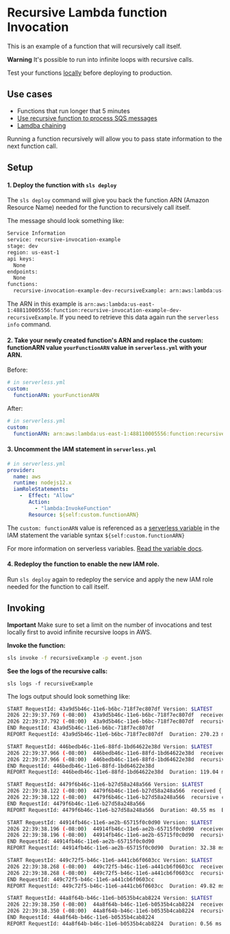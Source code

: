 <!--
title: 'AWS Recursive Lambda function Invocation example in NodeJS'
description: 'This is an example of a function that will recursively call itself.'
layout: Doc
framework: v1
platform: AWS
language: nodeJS
priority: 10
authorLink: 'https://github.com/rupakg'
authorName: 'Rupak Ganguly'
authorAvatar: 'https://avatars0.githubusercontent.com/u/8188?v=4&s=140'
-->
# Recursive Lambda function Invocation

This is an example of a function that will recursively call itself.

**Warning** It's possible to run into infinite loops with recursive calls.

Test your functions [locally](https://serverless.com/framework/docs/providers/aws/cli-reference/invoke#invoke-local) before deploying to production.

## Use cases

- Functions that run longer that 5 minutes
- [Use recursive function to process SQS messages](http://theburningmonk.com/2016/04/aws-lambda-use-recursive-function-to-process-sqs-messages-part-1/)
- [Lamdba chaining](https://github.com/pmuens/serverless-lambda-chaining)

Running a function recursively will allow you to pass state information to the next function call.

## Setup

#### 1. Deploy the function with `sls deploy`

The `sls deploy` command will give you back the function ARN (Amazon Resource Name) needed for the function to recursively call itself.

The message should look something like:

```bash
Service Information
service: recursive-invocation-example
stage: dev
region: us-east-1
api keys:
  None
endpoints:
  None
functions:
  recursive-invocation-example-dev-recursiveExample: arn:aws:lambda:us-east-1:488110005556:function:recursive-invocation-example-dev-recursiveExample
```

The ARN in this example is `arn:aws:lambda:us-east-1:488110005556:function:recursive-invocation-example-dev-recursiveExample`. If you need to retrieve this data again run the `serverless info` command.

#### 2. Take your newly created function's ARN and replace the custom: functionARN value `yourFunctionARN` value in `serverless.yml` with your ARN.

Before:
```yml
# in serverless.yml
custom:
  functionARN: yourFunctionARN
```

After:
```yml
# in serverless.yml
custom:
  functionARN: arn:aws:lambda:us-east-1:488110005556:function:recursive-invocation-example-dev-recursiveExample
```

#### 3. Uncomment the IAM statement in `serverless.yml`

```yml
# in serverless.yml
provider:
  name: aws
  runtime: nodejs12.x
  iamRoleStatements:
    -  Effect: "Allow"
       Action:
         - "lambda:InvokeFunction"
       Resource: ${self:custom.functionARN}
```

The `custom: functionARN` value is referenced as a [serverless variable](https://serverless.com/framework/docs/providers/aws/guide/variables/) in the IAM statement the variable syntax `${self:custom.functionARN}`

For more information on serverless variables. [Read the variable docs](https://serverless.com/framework/docs/providers/aws/guide/variables/).

#### 4. Redeploy the function to enable the new IAM role.

Run `sls deploy` again to redeploy the service and apply the new IAM role needed for the function to call itself.

## Invoking

**Important** Make sure to set a limit on the number of invocations and test locally first to avoid infinite recursive loops in AWS.

**Invoke the function:**

```bash
sls invoke -f recursiveExample -p event.json
```

**See the logs of the recursive calls:**

```
sls logs -f recursiveExample
```

The logs output should look something like:

```bash
START RequestId: 43a9d5b46c-11e6-b6bc-718f7ec807df Version: $LATEST
2026 22:39:37.769 (-08:00)  43a9d5b46c-11e6-b6bc-718f7ec807df  received { numberOfCalls: 5 }
2026 22:39:37.792 (-08:00)  43a9d5b46c-11e6-b6bc-718f7ec807df  recursive call
END RequestId: 43a9d5b46c-11e6-b6bc-718f7ec807df
REPORT RequestId: 43a9d5b46c-11e6-b6bc-718f7ec807df  Duration: 270.23 ms Billed Duration: 300 ms   Memory Size: 1024 MB  Max Memory Used: 32 MB

START RequestId: 446bedb46c-11e6-88fd-1bd64622e38d Version: $LATEST
2026 22:39:37.966 (-08:00)  446bedb46c-11e6-88fd-1bd64622e38d  received { numberOfCalls: 4 }
2026 22:39:37.966 (-08:00)  446bedb46c-11e6-88fd-1bd64622e38d  recursive call
END RequestId: 446bedb46c-11e6-88fd-1bd64622e38d
REPORT RequestId: 446bedb46c-11e6-88fd-1bd64622e38d  Duration: 119.04 ms Billed Duration: 200 ms   Memory Size: 1024 MB  Max Memory Used: 32 MB

START RequestId: 4479f6b46c-11e6-b27d58a248a566 Version: $LATEST
2026 22:39:38.122 (-08:00)  4479f6b46c-11e6-b27d58a248a566  received { numberOfCalls: 3 }
2026 22:39:38.122 (-08:00)  4479f6b46c-11e6-b27d58a248a566  recursive call
END RequestId: 4479f6b46c-11e6-b27d58a248a566
REPORT RequestId: 4479f6b46c-11e6-b27d58a248a566  Duration: 40.55 ms  Billed Duration: 100 ms   Memory Size: 1024 MB  Max Memory Used: 32 MB

START RequestId: 44914fb46c-11e6-ae2b-65715f0c0d90 Version: $LATEST
2026 22:39:38.196 (-08:00)  44914fb46c-11e6-ae2b-65715f0c0d90  received { numberOfCalls: 2 }
2026 22:39:38.196 (-08:00)  44914fb46c-11e6-ae2b-65715f0c0d90  recursive call
END RequestId: 44914fb46c-11e6-ae2b-65715f0c0d90
REPORT RequestId: 44914fb46c-11e6-ae2b-65715f0c0d90  Duration: 32.38 ms  Billed Duration: 100 ms   Memory Size: 1024 MB  Max Memory Used: 32 MB

START RequestId: 449c72f5-b46c-11e6-a441cb6f0603cc Version: $LATEST
2026 22:39:38.268 (-08:00)  449c72f5-b46c-11e6-a441cb6f0603cc  received { numberOfCalls: 1 }
2026 22:39:38.268 (-08:00)  449c72f5-b46c-11e6-a441cb6f0603cc  recursive call
END RequestId: 449c72f5-b46c-11e6-a441cb6f0603cc
REPORT RequestId: 449c72f5-b46c-11e6-a441cb6f0603cc  Duration: 49.82 ms  Billed Duration: 100 ms   Memory Size: 1024 MB  Max Memory Used: 32 MB

START RequestId: 44a8f64b-b46c-11e6-b0535b4cab8224 Version: $LATEST
2026 22:39:38.350 (-08:00)  44a8f64b-b46c-11e6-b0535b4cab8224  received { numberOfCalls: 0 }
2026 22:39:38.350 (-08:00)  44a8f64b-b46c-11e6-b0535b4cab8224  recursive call finished
END RequestId: 44a8f64b-b46c-11e6-b0535b4cab8224
REPORT RequestId: 44a8f64b-b46c-11e6-b0535b4cab8224  Duration: 0.56 ms Billed Duration: 100 ms   Memory Size: 1024 MB  Max Memory Used: 32 MB
```

